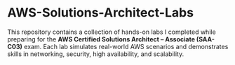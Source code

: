 # AWS-Solutions-Architect-Labs
This repository contains a collection of hands-on labs I completed while preparing for the **AWS Certified Solutions Architect – Associate (SAA-C03)** exam. Each lab simulates real-world AWS scenarios and demonstrates skills in networking, security, high availability, and scalability.
